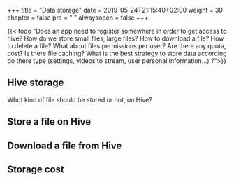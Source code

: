 +++
title = "Data storage"
date = 2019-05-24T21:15:40+02:00
weight = 30
chapter = false
pre = "<i class='fa ela-page'></i> "
alwaysopen = false
+++

{{< todo "Does an app need to register somewhere in order to get access to hive? How do we store small files, large files? How to download a file? How to delete a file? What about files permissions per user? Are there any quota, cost? Is there file caching? What is the best strategy to store data according do there type (settings, videos to stream, user personal information...) ?">}}

## Hive storage

Whqt kind of file should be stored or not, on Hive?

## Store a file on Hive

## Download a file from Hive

## Storage cost